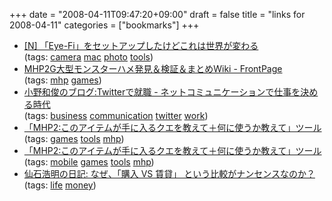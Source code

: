 +++
date = "2008-04-11T09:47:20+09:00"
draft = false
title = "links for 2008-04-11"
categories = ["bookmarks"]
+++

<ul class="delicious">
	<li>
		<div class="delicious-link"><a href="http://netafull.net/gadget/024902.html">[N] 「Eye-Fi」をセットアップしたけどこれは世界が変わる</a></div>
		<div class="delicious-tags">(tags: <a href="http://del.icio.us/nobu666/camera">camera</a> <a href="http://del.icio.us/nobu666/mac">mac</a> <a href="http://del.icio.us/nobu666/photo">photo</a> <a href="http://del.icio.us/nobu666/tools">tools</a>)</div>
	</li>
	<li>
		<div class="delicious-link"><a href="http://chipcom.org/mhp2g_hame/">MHP2G大型モンスターハメ発見＆検証＆まとめWiki - FrontPage</a></div>
		<div class="delicious-tags">(tags: <a href="http://del.icio.us/nobu666/mhp">mhp</a> <a href="http://del.icio.us/nobu666/games">games</a>)</div>
	</li>
	<li>
		<div class="delicious-link"><a href="http://blog.livedoor.jp/lalha/archives/50214303.html">小野和俊のブログ:Twitterで就職 - ネットコミュニケーションで仕事を決める時代</a></div>
		<div class="delicious-tags">(tags: <a href="http://del.icio.us/nobu666/business">business</a> <a href="http://del.icio.us/nobu666/communication">communication</a> <a href="http://del.icio.us/nobu666/twitter">twitter</a> <a href="http://del.icio.us/nobu666/work">work</a>)</div>
	</li>
	<li>
		<div class="delicious-link"><a href="http://www.first-priority.yi.org/~mezos/tool/">「MHP2:このアイテムが手に入るクエを教えて＋何に使うか教えて」ツール</a></div>
		<div class="delicious-tags">(tags: <a href="http://del.icio.us/nobu666/games">games</a> <a href="http://del.icio.us/nobu666/tools">tools</a> <a href="http://del.icio.us/nobu666/mhp">mhp</a>)</div>
	</li>
	<li>
		<div class="delicious-link"><a href="http://www.first-priority.yi.org/~mezos/tool/mobile_itemlist.php">「MHP2:このアイテムが手に入るクエを教えて＋何に使うか教えて」ツール</a></div>
		<div class="delicious-tags">(tags: <a href="http://del.icio.us/nobu666/mobile">mobile</a> <a href="http://del.icio.us/nobu666/games">games</a> <a href="http://del.icio.us/nobu666/tools">tools</a> <a href="http://del.icio.us/nobu666/mhp">mhp</a>)</div>
	</li>
	<li>
		<div class="delicious-link"><a href="http://blog.gcd.org/archives/51168556.html">仙石浩明の日記: なぜ、「購入 VS 賃貸」 という比較がナンセンスなのか？</a></div>
		<div class="delicious-tags">(tags: <a href="http://del.icio.us/nobu666/life">life</a> <a href="http://del.icio.us/nobu666/money">money</a>)</div>
	</li>
</ul>
